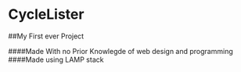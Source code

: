 # CycleLister

##My First ever Project


####Made With no Prior Knowlegde of web design and programming
####Made using LAMP stack
